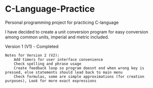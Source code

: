 # C-Language-Practice
Personal programming project for practicing C-language 

I have decided to create a unit conversion program for easy conversion among common units, imperial and metric included. 

Version 1 (V1) - Completed
```
Notes for Version 2 (V2):
	Add timers for user interface convenience
	Check spelling and phrase usage
	Create feedback loop so program doesnt end when wrong key is pressed, else statements should lead back to main menu
	Check formulas, some are simple approximations (for creation purposes), Look for more exact expressions
```
